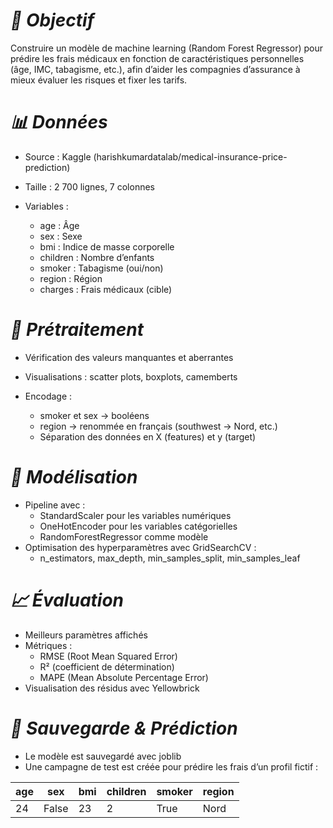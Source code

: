 # *🎯 Objectif*
Construire un modèle de machine learning (Random Forest Regressor) pour prédire les frais médicaux en fonction de caractéristiques personnelles (âge, IMC, tabagisme, etc.), afin d’aider les compagnies d’assurance à mieux évaluer les risques et fixer les tarifs.

# *📊 Données*

* Source : Kaggle (harishkumardatalab/medical-insurance-price-prediction)
  
* Taille : 2 700 lignes, 7 colonnes
  
* Variables :
   * age : Âge
   * sex : Sexe
   * bmi : Indice de masse corporelle
   * children : Nombre d’enfants
   * smoker : Tabagisme (oui/non)
   * region : Région
   * charges : Frais médicaux (cible)
     
# *🧹 Prétraitement*

* Vérification des valeurs manquantes et aberrantes
  
* Visualisations : scatter plots, boxplots, camemberts
  
* Encodage :
    * smoker et sex → booléens
    * region → renommée en français (southwest → Nord, etc.)
    * Séparation des données en X (features) et y (target)
      
# *🧠 Modélisation*      
      
* Pipeline avec :
  * StandardScaler pour les variables numériques
  * OneHotEncoder pour les variables catégorielles
  * RandomForestRegressor comme modèle
* Optimisation des hyperparamètres avec GridSearchCV :
  * n_estimators, max_depth, min_samples_split, min_samples_leaf

# *📈 Évaluation*

* Meilleurs paramètres affichés
* Métriques :
    * RMSE (Root Mean Squared Error)
    * R² (coefficient de détermination)
    * MAPE (Mean Absolute Percentage Error)
* Visualisation des résidus avec Yellowbrick

# *💾 Sauvegarde & Prédiction*

* Le modèle est sauvegardé avec joblib
* Une campagne de test est créée pour prédire les frais d’un profil fictif :

| age | sex   | bmi  | children | smoker | region |
|-----|-------|------|----------|--------|--------|
| 24  | False | 23   | 2        | True   | Nord   |



